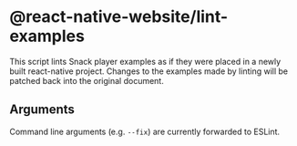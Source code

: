 # @react-native-website/lint-examples

This script lints Snack player examples as if they were placed in a newly built react-native project. Changes to the examples made by linting will be patched back into the original document.

## Arguments

Command line arguments (e.g. `--fix`) are currently forwarded to ESLint.
